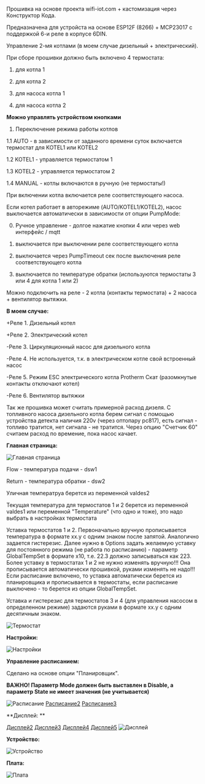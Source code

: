 
Прошивка на основе проекта wifi-iot.com + кастомизация через Конструктор Кода.

Предназначена для устройста на основе ESP12F (8266) + MCP23017 с поддержкой 6-и реле в корпусе 6DIN.

Управление 2-мя котлами (в моем случае дизельный + электрический).

При сборе прошивки должно быть включено 4 термостата:

1. для котла 1

2. для котла 2

3. для насоса котла 1

4. для насоса котла 2



**Можно управлять устройством кнопками**

1. Переключение режима работы котлов

1.1 AUTO - в зависимости от заданного времени суток включается термостат для KOTEL1 или KOTEL2

1.2 KOTEL1 - управляется термостатом 1

1.3 KOTEL2 - управляется термостатом 2

1.4 MANUAL - котлы включаются в ручную (не термостаты!)

При включении котла включается реле соответствующего насоса.

Если котел работает в авторежиме (AUTO/KOTEL1/KOTEL2), насос выключается автоматически в зависимости от опции PumpMode:

0. Ручное управление - долгое нажатие кнопки 4 или через web интерфейс / mqtt

1. выключается при выключении реле соответствующего котла

2. выключается через PumpTimeout сек после выключения реле соответствующего котла

3. выключается по температуре обратки (используются термостаты 3 или 4 для котла 1 или 2)


Можно подключить на реле - 2 котла (контакты термостата) + 2 насоса + вентилятор вытяжки.

**В моем случае:**

+Реле 1. Дизельный котел

+Реле 2. Электрический котел

-Реле 3. Циркуляционный насос для дизельного котла

-Реле 4. Не используется, т.к. в электрическом котле свой встроенный насос

-Реле 5. Режим ESC электрического котла Protherm Скат (разомкнутые контакты отключают котел)

-Реле 6. Вентилятор вытяжки

Так же прошивка может считать примерной расход дизеля. С топливного насоса дизельного котла берем сигнал с помощью устройства детекта наличия 220v (через оптопару pc817), есть сигнал - топливо тратится, нет сигнала - не тратится. Через опцию "Счетчик 60" считаем расход по времение, пока насос качает.

**Главная страница:**

![Главная страница](main_page.png "Главная страница")

Flow - температура подачи - dsw1 

Return - температура обратки - dsw2

Уличная температруа берется из переменной valdes2

Текущая температура для термостатов 1 и 2 берется из переменной valdes1 или переменной "Temperature" (что одно и тоже), это надо выбрать в настройках термостата

Уставка термостатов 1 и 2. Первоначально вручную прописывается температура в формате xx.y с одним знаком после запятой. Аналогично задается гистерезис. Далее нужно в Options задать желаемую уставку для постоянного режима (не работа по расписанию) - параметр GlobalTempSet в формате х10, т.е. 22.3 должно записываться как 223. Более уставку в термостатах 1 и 2 не нужно изменять вручную!!! Она прописывается автоматически прошивкой, руками изменять не надо!!! Если расписание включено, то уставка автоматически берется из планировщика и прописывается в термостаты, если расписание выключено - то берется из опции GlobalTempSet.

Уставка и гистерезис для термостатов 3 и 4 (для управления насосом в определенном режиме) задаются руками в формате xx.y с одним десятичным знаком.

![Термостат](thermo_1.png "Термостат котла")


**Настройки:**

![Настройки](options.png "Настройки")

**Управление расписанием:**

Сделано на основе опции "Планировщик".

**ВАЖНО! Параметр Mode должен быть выставлен в Disable, а параметр State не имеет значения (не учитывается)**


![Расписание](schedule_1.png "Расписание") [Расписание2](schedule_2.png) [Расписание3](schedule_3.png)

**Дисплей: **

[Дисплей2](lcd_main_3.jpg) [Дисплей3](lcd_main_4.jpg) [Дисплей4](lcd_main_5.jpg) [Дисплей5](lcd_main_6.jpg)
![Дисплей](lcd_main_2.jpg "Дисплей")

**Устройство:**

![Устройство](device.jpg "Устройство")

**Плата:**

![Плата](plata_3.jpg "Плата")

